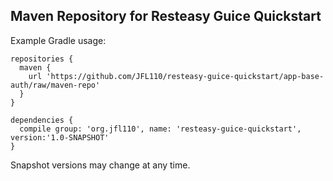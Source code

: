 ## Maven Repository for Resteasy Guice Quickstart

Example Gradle usage:
~~~~
repositories { 
  maven {
    url 'https://github.com/JFL110/resteasy-guice-quickstart/app-base-auth/raw/maven-repo'
  }
}

dependencies {
  compile group: 'org.jfl110', name: 'resteasy-guice-quickstart', version:'1.0-SNAPSHOT'
}
~~~~

Snapshot versions may change at any time.
